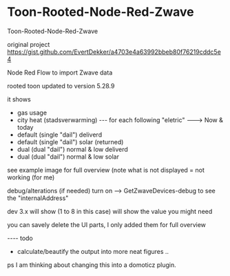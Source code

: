 # Toon-Rooted-Node-Red-Zwave
Toon-Rooted-Node-Red-Zwave


original project https://gist.github.com/EvertDekker/a4703e4a63992bbeb80f76219cddc5e4

Node Red Flow to import Zwave data

rooted toon updated to version 5.28.9

it shows 
- gas usage
- city heat (stadsverwarming) 
--- for each following "eletric" ---> Now & today 
- default (single "dail") deliverd 
- default (single "dail") solar (returned) 
- dual (dual "dail") normal & low deliverd 
- dual (dual "dail") normal & low solar 

see example image for full overview (note what is not displayed = not working (for me) 

debug/alterations (if needed) 
turn on --> GetZwaveDevices-debug to see the "internalAddress" 

dev 3.x will show (1 to 8 in this case) will show the value you might need 

you can savely delete the UI parts, I only added them for full overview 

---- todo 
* calculate/beautify the output into more neat figures .. 

ps I am thinking about changing this into a domoticz plugin. 


